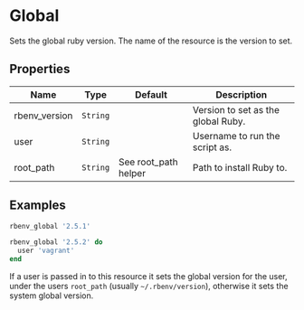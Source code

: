 # Global

Sets the global ruby version. The name of the resource is the version to set.

## Properties

| Name          | Type     | Default              | Description                        |
| ------------- | -------- | -------------------- | ---------------------------------- |
| rbenv_version | `String` |                      | Version to set as the global Ruby. |
| user          | `String` |                      | Username to run the script as.     |
| root_path     | `String` | See root_path helper | Path to install Ruby to.           |

## Examples

```ruby
rbenv_global '2.5.1'
```

```ruby
rbenv_global '2.5.2' do
  user 'vagrant'
end
```

If a user is passed in to this resource it sets the global version for the user, under the users `root_path` (usually `~/.rbenv/version`), otherwise it sets the system global version.
